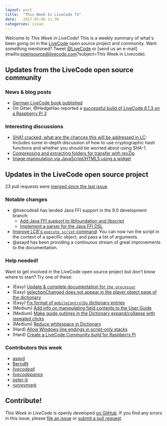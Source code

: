 ```yaml
---
layout: post
title:  "This Week In LiveCode 73"
date:   2017-03-06 11:30
categories: issue
---
```


Welcome to *This Week in LiveCode*!  This is a weekly summary of what's been
going on in the [LiveCode](https://livecode.com/) open source project and
community.  Want something mentioned?  Tweet
[@LiveCode](https://twitter.com/LiveCode) or
[send us an e-mail](mailto:opensource@livecode.com?subject=This Week in Livecode).

## Updates from the LiveCode open source community

### News & blog posts

- [German LiveCode book published](https://livecode.com/german-livecode-book-published/)
- On Gitter, @HedgeHao reported a
  [successful build of LiveCode 8.1.3 on a Raspberry Pi 3](https://gitter.im/LiveCode/Lobby?at=58b403c700c00c3d4f935d8b)

### Interesting discussions

- [SHA1 cracked; what are the chances this will be addressed in LC](https://www.mail-archive.com/use-livecode@lists.runrev.com/msg82550.html):
  Includes some in-depth discussion of how to use cryptographic hash functions
  and whether you should be worried about using SHA-1.
- [Compressing and extracting folders for transfer with revZip](https://www.mail-archive.com/use-livecode@lists.runrev.com/msg82817.html)
- [Image manipulation via JavaScript/HTML5 using a widget](https://www.mail-archive.com/use-livecode@lists.runrev.com/msg82732.html)

## Updates in the LiveCode open source project

23 pull requests were [merged since the last issue](https://github.com/search?utf8=✓&q=org%3Alivecode+is%3Apublic+is%3Apr+is%3Amerged+merged%3A2017-02-27..2017-03-05&type=Issues&ref=searchresults).

### Notable changes

- @livecodeali has landed Java FFI support in the 9.0 development branch:
  - [Add Java FFI support to libfoundation and libscript](https://github.com/livecode/livecode/pull/5214)
  - [Implement a parser for the Java FFI DSL](https://github.com/livecode/livecode/pull/4548)
- [Improve LCB's `execute script` command](https://github.com/livecode/livecode/pull/5040):
  You can now run the script in the context of a specific object, and pass a
  list of arguments.
- @asayd has been providing a continuous stream of great improvements to the
  documentation.

<!---
### Bug of the week

[Bug <number> - <description>](<link>)

<summary>
-->
### Help needed!

Want to get involved in the LiveCode open source project but don't know where
to start?  Try one of these:

- (Easy) [Update & complete documentation for `the processor`](http://quality.livecode.com/show_bug.cgi?id=17974)
- (Easy) [selectionChanged does not appear in the player object page of the dictionary](http://quality.livecode.com/show_bug.cgi?id=19083)
- (Easy) [Fix format of `mobileControlDo` dictionary entries](http://quality.livecode.com/show_bug.cgi?id=17318)
- (Medium) [Add info on manipulating field contents to the User Guide](http://quality.livecode.com/show_bug.cgi?id=18990)
- (Medium) [Make guide outlines in the Dictionary expand/collapse with repeated clicks](http://quality.livecode.com/show_bug.cgi?id=18184)
- (Medium) [Reduce whitespace in Dictionary](http://quality.livecode.com/show_bug.cgi?id=18278)
- (Hard) [Allow Windows line endings in script-only stacks](http://quality.livecode.com/show_bug.cgi?id=17810)
- (Hard) [Create a LiveCode Community build for Raspberry Pi](http://forums.livecode.com/viewtopic.php?f=76&t=27912)

### Contributors this week

- [asayd](https://github.com/asayd)
- [BerndN](https://github.com/BerndN)
- *[livecodeali](https://github.com/livecodeali)*
- *[livecodepanos](https://github.com/livecodepanos)*
- *[peter-b](https://github.com/peter-b)*
- *[runrevmark](https://github.com/runrevmark)*

<!---
## Upcoming events

* [<date>: <title>](<url>)
-->

## Contribute!

*This Week in LiveCode* is openly developed
[on GitHub](https://github.com/livecode/this-week-in-livecode).
If you find any errors in this issue, please
[file an issue](https://github.com/livecode/this-week-in-livecode/issues) or
[submit a pull request](https://github.com/livecode/this-week-in-livecode/pulls).
